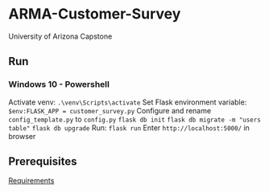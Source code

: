 # ARMA-Customer-Survey
University of Arizona Capstone


## Run
### Windows 10 - Powershell
Activate venv: `.\venv\Scripts\activate`
Set Flask environment variable: `$env:FLASK_APP = customer_survey.py`
Configure and rename `config_template.py` to `config.py`
`flask db init`
`flask db migrate -m "users table"`
`flask db upgrade`
Run: `flask run`
Enter `http://localhost:5000/` in browser

## Prerequisites
[Requirements](requirements.md)